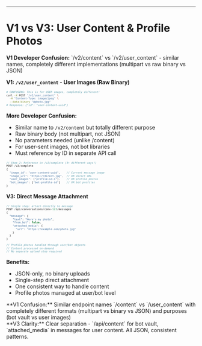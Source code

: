---

# V1 vs V3: User Content & Profile Photos

<div class="mb-2 p-2 bg-orange-50 border-l-4 border-orange-500 text-orange-900 text-xs">
<strong>V1 Developer Confusion:</strong> `/v2/content` vs `/v2/user_content` - similar names, completely different implementations (multipart vs raw binary vs JSON)
</div>

<style>
pre code { font-size: 7px !important; line-height: 1.0 !important; }
</style>

<div class="grid grid-cols-2 gap-4 text-xs">

<div>

**V1: `/v2/user_content` - User Images (Raw Binary)**

```bash
# CONFUSING: This is for USER images, completely different!
curl -X POST "/v2/user_content" \
  -H "Content-Type: image/jpeg" \
  --data-binary "@photo.jpg"
# Response: {"id": "user-content-uuid"}
```

**More Developer Confusion:**
- Similar name to `/v2/content` but totally different purpose
- Raw binary body (not multipart, not JSON)
- No parameters needed (unlike /content)
- For user-sent images, not bot libraries
- Must reference by ID in separate API call

```javascript
// Step 2: Reference in /v2/complete (4+ different ways!)
POST /v2/complete
{
  "image_id": "user-content-uuid",    // Current message image
  "image_url": "https://direct.jpg",  // OR direct URL
  "user_images": ["profile-id-1"],    // OR profile photos
  "bot_images": ["bot-profile-id"]    // OR bot profiles
}
```

</div>

<div>

**V3: Direct Message Attachment**

```javascript
// Single step: attach directly to message
POST /api/conversations/conv-123/messages
{
  "message": {
    "text": "Here's my photo",
    "from_bot": false,
    "attached_media": {
      "url": "https://example.com/photo.jpg"
    }
  }
}

// Profile photos handled through user/bot objects
// Content processed on-demand
// No separate upload step required
```

**Benefits:**
- JSON-only, no binary uploads
- Single-step direct attachment
- One consistent way to handle content
- Profile photos managed at user/bot level

</div>

</div>

<div class="mt-2 grid grid-cols-2 gap-4 text-xs">

<div class="p-2 bg-red-50 border-l-4 border-red-500 text-red-900">
**V1 Confusion:** Similar endpoint names `/content` vs `/user_content` with completely different formats (multipart vs binary vs JSON) and purposes (bot vault vs user images)
</div>

<div class="p-2 bg-green-50 border-l-4 border-green-500 text-green-900">
**V3 Clarity:** Clear separation - `/api/content` for bot vault, `attached_media` in messages for user content. All JSON, consistent patterns.
</div>

</div>